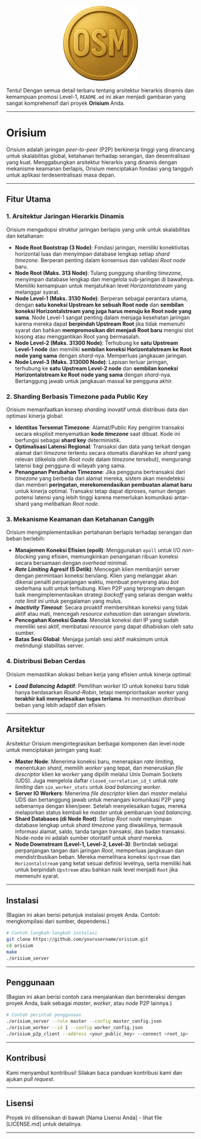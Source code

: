 <p align="center">
<img src="assets/images/orisium.png" alt="Orisium Logo" width="200">
</p>

Tentu\! Dengan semua detail terbaru tentang arsitektur hierarkis dinamis dan kemampuan promosi Level-1, `README.md` ini akan menjadi gambaran yang sangat komprehensif dari proyek **Orisium** Anda.

-----

# Orisium

Orisium adalah jaringan *peer-to-peer* (P2P) berkinerja tinggi yang dirancang untuk skalabilitas global, ketahanan terhadap serangan, dan desentralisasi yang kuat. Menggabungkan arsitektur hierarkis yang dinamis dengan mekanisme keamanan berlapis, Orisium menciptakan fondasi yang tangguh untuk aplikasi terdesentralisasi masa depan.

-----

## Fitur Utama

### **1. Arsitektur Jaringan Hierarkis Dinamis**

Orisium mengadopsi struktur jaringan berlapis yang unik untuk skalabilitas dan ketahanan:

  * **Node Root Bootstrap (3 Node)**: Fondasi jaringan, memiliki konektivitas horizontal luas dan menyimpan database lengkap setiap *shard* *timezone*. Berperan penting dalam konsensus dan validasi *Root node* baru.
  * **Node Root (Maks. 313 Node)**: Tulang punggung sharding *timezone*, menyimpan database lengkap dan mengelola sub-jaringan di bawahnya. Memiliki kemampuan untuk menjatuhkan level *Horizontalstream* yang melanggar syarat.
  * **Node Level-1 (Maks. 3130 Node)**: Berperan sebagai perantara utama, dengan **satu koneksi Upstream ke sebuah Root node** dan **sembilan koneksi Horizontalstream yang juga harus menuju ke Root node yang sama**. Node Level-1 sangat penting dalam menjaga kesehatan jaringan karena mereka dapat **berpindah Upstream Root** jika tidak memenuhi syarat dan bahkan **mempromosikan diri menjadi Root baru** mengisi slot kosong atau menggantikan Root yang bermasalah.
  * **Node Level-2 (Maks. 31300 Node)**: Terhubung ke **satu Upstream Level-1 node** dan memiliki **sembilan koneksi Horizontalstream ke Root node yang sama** dengan *shard*-nya. Memperluas jangkauan jaringan.
  * **Node Level-3 (Maks. 313000 Node)**: Lapisan terluar jaringan, terhubung ke **satu Upstream Level-2 node** dan **sembilan koneksi Horizontalstream ke Root node yang sama** dengan *shard*-nya. Bertanggung jawab untuk jangkauan massal ke pengguna akhir.

### **2. Sharding Berbasis Timezone pada Public Key**

Orisium memanfaatkan konsep *sharding* inovatif untuk distribusi data dan optimasi kinerja global:

  * **Identitas Tersemat Timezone**: Alamat/Public Key pengirim transaksi secara eksplisit menyematkan **kode *timezone*** saat dibuat. Kode ini berfungsi sebagai **shard key** deterministik.
  * **Optimalisasi Latensi Regional**: Transaksi dan data yang terkait dengan alamat dari *timezone* tertentu secara otomatis diarahkan ke *shard* yang relevan (dikelola oleh *Root node* dalam *timezone* tersebut), mengurangi latensi bagi pengguna di wilayah yang sama.
  * **Penanganan Perubahan Timezone**: Jika pengguna bertransaksi dari *timezone* yang berbeda dari alamat mereka, sistem akan mendeteksi dan memberi **peringatan, merekomendasikan pembuatan alamat baru** untuk kinerja optimal. Transaksi tetap dapat diproses, namun dengan potensi latensi yang lebih tinggi karena memerlukan komunikasi antar-shard yang melibatkan *Root node*.

### **3. Mekanisme Keamanan dan Ketahanan Canggih**

Orisium mengimplementasikan pertahanan berlapis terhadap serangan dan beban berlebih:

  * **Manajemen Koneksi Efisien (epoll)**: Menggunakan `epoll` untuk I/O *non-blocking* yang efisien, memungkinkan penanganan ribuan koneksi secara bersamaan dengan *overhead* minimal.
  * ***Rate Limiting* Agresif (5 Detik)**: Mencegah klien membanjiri server dengan permintaan koneksi berulang. Klien yang melanggar akan dikenai penalti perpanjangan waktu, membuat penyerang atau *bot* sederhana sulit untuk terhubung. Klien P2P yang terprogram dengan baik mengimplementasikan strategi *backoff* yang selaras dengan waktu *rate limit* ini untuk pengalaman yang mulus.
  * ***Inactivity Timeout***: Secara proaktif membersihkan koneksi yang tidak aktif atau mati, mencegah *resource exhaustion* dan serangan *slowloris*.
  * **Pencegahan Koneksi Ganda**: Menolak koneksi dari IP yang sudah memiliki sesi aktif, membatasi *resource* yang dapat dihabiskan oleh satu sumber.
  * **Batas Sesi Global**: Menjaga jumlah sesi aktif maksimum untuk melindungi stabilitas server.

### **4. Distribusi Beban Cerdas**

Orisium memastikan alokasi beban kerja yang efisien untuk kinerja optimal:

  * ***Load Balancing* Adaptif**: Pemilihan *worker* IO untuk koneksi baru tidak hanya berdasarkan *Round-Robin*, tetapi memprioritaskan *worker* yang **terakhir kali menyelesaikan tugas terlama**. Ini memastikan distribusi beban yang lebih adaptif dan efisien.

-----

## Arsitektur

Arsitektur Orisium mengintegrasikan berbagai komponen dan level node untuk menciptakan jaringan yang kuat:

  * **Master Node**: Menerima koneksi baru, menerapkan *rate limiting*, menentukan *shard*, memilih *worker* yang tepat, dan meneruskan *file descriptor* klien ke *worker* yang dipilih melalui Unix Domain Sockets (UDS). Juga mengelola daftar `closed_correlation_id_t` untuk *rate limiting* dan `sio_worker_stats` untuk *load balancing* *worker*.
  * **Server IO Workers**: Menerima *file descriptor* klien dari *master* melalui UDS dan bertanggung jawab untuk menangani komunikasi P2P yang sebenarnya dengan klien/peer. Setelah menyelesaikan tugas, mereka melaporkan status kembali ke *master* untuk pembaruan *load balancing*.
  * **Shard Databases (di Node Root)**: Setiap *Root node* menyimpan database lengkap untuk *shard* *timezone* yang diwakilinya, termasuk informasi alamat, saldo, tanda tangan transaksi, dan badan transaksi. Node-node ini adalah sumber otoritatif untuk *shard* mereka.
  * **Node Downstream (Level-1, Level-2, Level-3)**: Bertindak sebagai perpanjangan tangan dari jaringan *Root*, memperluas jangkauan dan mendistribusikan beban. Mereka memelihara koneksi `Upstream` dan `Horizontalstream` yang ketat sesuai definisi levelnya, serta memiliki hak untuk berpindah `Upstream` atau bahkan naik level menjadi `Root` jika memenuhi syarat.

-----

## Instalasi

(Bagian ini akan berisi petunjuk instalasi proyek Anda. Contoh: mengkompilasi dari sumber, dependensi.)

```bash
# Contoh langkah-langkah instalasi
git clone https://github.com/yourusername/orisium.git
cd orisium
make
./orisium_server
```

-----

## Penggunaan

(Bagian ini akan berisi contoh cara menjalankan dan berinteraksi dengan proyek Anda, baik sebagai *master*, *worker*, atau *node* P2P lainnya.)

```bash
# Contoh perintah penggunaan
./orisium_server --role master --config master_config.json
./orisium_worker --id 1 --config worker_config.json
./orisium_p2p_client --address <your_public_key> --connect <root_ip>
```

-----

## Kontribusi

Kami menyambut kontribusi\! Silakan baca panduan kontribusi kami dan ajukan *pull request*.

-----

## Lisensi

Proyek ini dilisensikan di bawah [Nama Lisensi Anda] - lihat file [LICENSE.md] untuk detailnya.

-----
